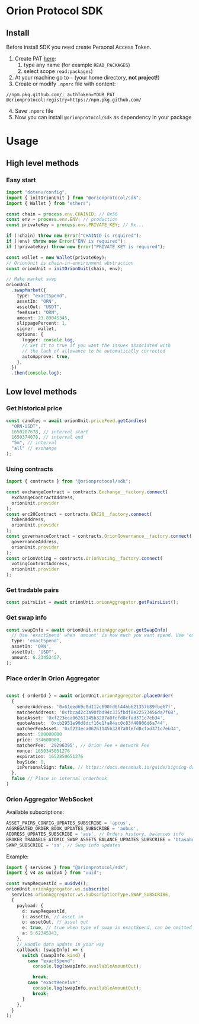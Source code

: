 # Orion Protocol SDK

## Install

Before install SDK you need create Personal Access Token.

1. Create PAT [here](https://github.com/settings/tokens):
   1. type any name (for example `READ_PACKAGES`)
   2. select scope `read:packages`)
2. At your machine go to `~` (your home directory, **not project!**)
3. Create or modify `.npmrc` file with content:

```
//npm.pkg.github.com/:_authToken=YOUR_PAT
@orionprotocol:registry=https://npm.pkg.github.com/
```

4. Save `.npmrc` file
5. Now you can install `@orionprotocol/sdk` as dependency in your package

# Usage

## High level methods

### Easy start

```ts
import "dotenv/config";
import { initOrionUnit } from "@orionprotocol/sdk";
import { Wallet } from "ethers";

const chain = process.env.CHAINID; // 0x56
const env = process.env.ENV; // production
const privateKey = process.env.PRIVATE_KEY; // 0x...

if (!chain) throw new Error("CHAINID is required");
if (!env) throw new Error("ENV is required");
if (!privateKey) throw new Error("PRIVATE_KEY is required");

const wallet = new Wallet(privateKey);
// OrionUnit is chain-in-environment abstraction
const orionUnit = initOrionUnit(chain, env);

// Make market swap
orionUnit
  .swapMarket({
    type: "exactSpend",
    assetIn: "ORN",
    assetOut: "USDT",
    feeAsset: "ORN",
    amount: 23.89045345,
    slippagePercent: 1,
    signer: wallet,
    options: {
      logger: console.log,
      // Set it to true if you want the issues associated with
      // the lack of allowance to be automatically corrected
      autoApprove: true,
    },
  })
  .then(console.log);
```

## Low level methods

### Get historical price

```ts
const candles = await orionUnit.priceFeed.getCandles(
  "ORN-USDT",
  1650287678, // interval start
  1650374078, // interval end
  "5m", // interval
  "all" // exchange
);
```

### Using contracts

```ts
import { contracts } from "@orionprotocol/sdk";

const exchangeContract = contracts.Exchange__factory.connect(
  exchangeContractAddress,
  orionUnit.provider
);
const erc20Contract = contracts.ERC20__factory.connect(
  tokenAddress,
  orionUnit.provider
);
const governanceContract = contracts.OrionGovernance__factory.connect(
  governanceAddress,
  orionUnit.provider
);
const orionVoting = contracts.OrionVoting__factory.connect(
  votingContractAddress,
  orionUnit.provider
);
```

### Get tradable pairs

```ts
const pairsList = await orionUnit.orionAggregator.getPairsList();
```

### Get swap info

```ts
const swapInfo = await orionUnit.orionAggregator.getSwapInfo(
  // Use 'exactSpend' when 'amount' is how much you want spend. Use 'exactReceive' otherwise
  type: 'exactSpend',
  assetIn: 'ORN',
  assetOut: 'USDT',
  amount: 6.23453457,
);
```

### Place order in Orion Aggregator

```ts

const { orderId } = await orionUnit.orionAggregator.placeOrder(
  {
    senderAddress: '0x61eed69c0d112c690fd6f44bb621357b89fbe67f',
    matcherAddress: '0xfbcad2c3a90fbd94c335fbdf8e22573456da7f68',
    baseAsset: '0xf223eca06261145b3287a0fefd8cfad371c7eb34',
    quoteAsset: '0xcb2951e90d8dcf16e1fa84ac0c83f48906d6a744',
    matcherFeeAsset: '0xf223eca06261145b3287a0fefd8cfad371c7eb34',
    amount: 500000000
    price: 334600000,
    matcherFee: '29296395', // Orion Fee + Network Fee
    nonce: 1650345051276
    expiration: 1652850651276
    buySide: 0,
    isPersonalSign: false, // https://docs.metamask.io/guide/signing-data.html#a-brief-history
  },
  false // Place in internal orderbook
)
```

### Orion Aggregator WebSocket

Available subscriptions:

```ts
ASSET_PAIRS_CONFIG_UPDATES_SUBSCRIBE = 'apcus',
AGGREGATED_ORDER_BOOK_UPDATES_SUBSCRIBE = 'aobus',
ADDRESS_UPDATES_SUBSCRIBE = 'aus', // Orders history, balances info
BROKER_TRADABLE_ATOMIC_SWAP_ASSETS_BALANCE_UPDATES_SUBSCRIBE = 'btasabus',
SWAP_SUBSCRIBE = 'ss', // Swap info updates
```

Example:

```ts
import { services } from "@orionprotocol/sdk";
import { v4 as uuidv4 } from "uuid";

const swapRequestId = uuidv4();
orionUnit.orionAggregator.ws.subscribe(
  services.orionAggregator.ws.SubscriptionType.SWAP_SUBSCRIBE,
  {
    payload: {
      d: swapRequestId,
      i: assetIn, // asset in
      o: assetOut, // asset out
      e: true, // true when type of swap is exactSpend, can be omitted (true bu default)
      a: 5.62345343,
    },
    // Handle data update in your way
    callback: (swapInfo) => {
      switch (swapInfo.kind) {
        case "exactSpend":
          console.log(swapInfo.availableAmountOut);

          break;
        case "exactReceive":
          console.log(swapInfo.availableAmountOut);
          break;
      }
    },
  }
);
```
